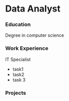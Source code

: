 # Data Analyst

### Education
Degree in computer science

### Work Experience
IT Specialist
- task1
- task2
- task 3

### Projects
  
